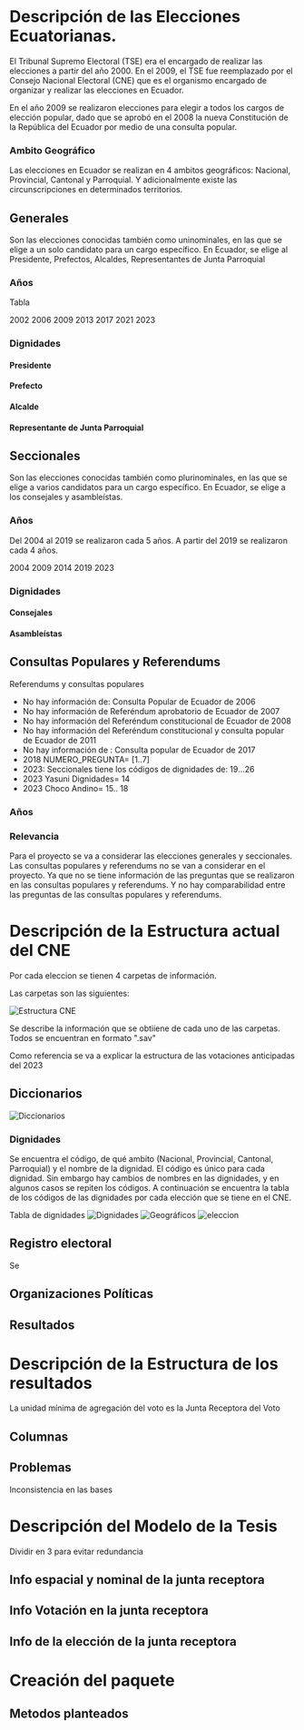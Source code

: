# Descripción de las Elecciones Ecuatorianas.
El Tribunal Supremo Electoral (TSE) era el encargado de realizar las elecciones a partir del año 2000. En el 2009, el TSE fue reemplazado por el Consejo Nacional Electoral (CNE) que es el organismo encargado de organizar y realizar las elecciones en Ecuador.

En el año 2009 se realizaron elecciones para elegir a todos los cargos de elección popular, dado que se aprobó en el 2008 la nueva Constitución de la República del Ecuador por medio de una consulta popular. 


### Ambito Geográfico
Las elecciones en Ecuador se realizan en 4 ambitos geográficos: Nacional, Provincial, Cantonal y Parroquial. Y adicionalmente existe las circunscripciones en determinados territorios.



## Generales
Son las elecciones conocidas también como uninominales, en las que se elige a un solo candidato para un cargo específico. En Ecuador, se elige al Presidente, Prefectos, Alcaldes, Representantes de Junta Parroquial  

### Años
Tabla

2002
2006
2009
2013
2017
2021
2023


### Dignidades
#### Presidente
#### Prefecto
#### Alcalde
#### Representante de Junta Parroquial

## Seccionales
Son las elecciones conocidas también como plurinominales, en las que se elige a varios candidatos para un cargo específico. En Ecuador, se elige a los consejales y asambleístas.

### Años
Del 2004 al 2019 se realizaron cada 5 años. A partir del 2019 se realizaron cada 4 años.

2004
2009
2014
2019
2023

### Dignidades
#### Consejales
#### Asambleístas

## Consultas Populares y Referendums
Referendums y consultas populares
-	No hay información de: Consulta Popular de Ecuador de 2006
-	No hay información de Referéndum aprobatorio de Ecuador de 2007
-	No hay información del Referéndum constitucional de Ecuador de 2008
-	No hay información del Referéndum constitucional y consulta popular de Ecuador de 2011
-	No hay información de : Consulta popular de Ecuador de 2017
-	2018 NUMERO_PREGUNTA= [1..7]
-	2023: Seccionales tiene los códigos de dignidades de: 19...26
-	2023 Yasuni Dignidades= 14
-	2023 Choco Andino= 15.. 18


### Años
### Relevancia
Para el proyecto se va a considerar las elecciones generales y seccionales. Las consultas populares y referendums no se van a considerar en el proyecto. Ya que no se tiene información de las preguntas que se realizaron en las consultas populares y referendums. Y no hay comparabilidad entre las preguntas de las consultas populares y referendums.


# Descripción de la Estructura actual del CNE
Por cada eleccion se tienen 4 carpetas de información.

 Las carpetas son las siguientes:

![Estructura CNE](assests/Captura_estructura.png)

Se describe la información que se obtiiene de cada uno de las carpetas.
Todos se encuentran en formato ".sav"

Como referencia se va a explicar la estructura de las votaciones anticipadas del 2023

## Diccionarios
![Diccionarios](assests/Captura_diccionarios.png)
### Dignidades
Se encuentra el código, de qué ambito (Nacional, Provincial, Cantonal, Parroquial) y el nombre de la dignidad.
El código es único para cada dignidad. Sin embargo hay cambios de nombres en las dignidades, y en algunos casos se repiten los códigos.
A continuación se encuentra la tabla de los códigos de las dignidades por cada elección que se tiene en el CNE.

Tabla de dignidades
![Dignidades](assests/Tabla_Dignidades.png)
![Geográficos](assests/Tabla_colores_geográficos.png)
![eleccion](assests/Tabla_colores_eleccion.png)



## Registro electoral
Se 
## Organizaciones Políticas
## Resultados

# Descripción de la Estructura de los resultados
La unidad mínima de agregación del voto es la Junta Receptora del Voto
## Columnas
## Problemas
Inconsistencia en las bases


# Descripción del Modelo de la Tesis
Dividir en 3 para evitar redundancia

## Info espacial y nominal de la junta receptora

## Info Votación en la junta receptora

## Info de la elección de la junta receptora

# Creación del paquete 

## Metodos planteados

